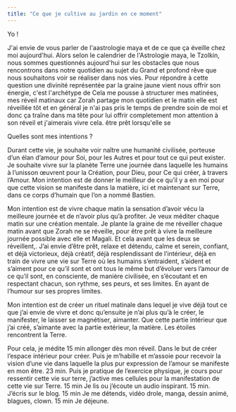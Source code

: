 ```yaml
---
title: "Ce que je cultive au jardin en ce moment"
---
```

Yo ! 

J'ai envie de vous parler de l'aastrologie maya et de ce que ça éveille chez moi aujourd'hui.
Alors selon le calendrier de l'Astrologie maya, le Tzolkin, nous sommes questionnés aujourd'hui sur les obstacles que nous rencontrons dans notre quotidien au sujet du Grand et profond rêve que nous souhaitons voir se réaliser dans nos vies. Pour répondre à cette question une divinité représentée par la graine jaune vient nous offrir son énergie, c'est l'archétype de
Cela me pousse à structurer mes matinées, mes réveil matinaux car Zorah partage mon quotidien et le matin elle est réveillée tôt et en général je n'ai pas pris le temps de prendre soin de moi et donc ça traîne dans ma tête pour lui offrir completement mon attention à son réveil et j'aimerais vivre cela. être prêt lorsqu'elle se 

Quelles sont mes intentions ?

Durant cette vie, je souhaite voir naître une humanité civilisée, porteuse d’un élan d’amour pour Soi, pour les Autres et pour tout ce qui peut exister.
Je souhaite vivre sur la planète Terre une journée dans laquelle les humains à l’unisson œuvrent pour la Création, pour Dieu, pour Ce qui créer, à travers l’Amour.
Mon intention est de donner le meilleur de ce qu’il y a en moi pour que cette vision se manifeste dans la matière, ici et maintenant sur Terre, dans ce corps d’humain que l’on a nommé Bastien.

Mon intention est de vivre chaque matin la sensation d’avoir vécu la meilleure journée et de n’avoir plus qu’à profiter. 
Je veux méditer chaque matin sur une création mentale.
Je plante la graine de me réveiller chaque matin avant que Zorah ne se réveille, pour être prêt à vivre la meilleure journée possible avec elle et Magali. Et cela avant que les deux se réveillent,. J’ai envie d’être prêt, relaxe et détendu, calme et serein, confiant, et déjà victorieux, déjà créatif, déjà resplendissant de l’intérieur, déjà en train de vivre une vie sur Terre où les humains s’entraident, s’aident et s’aiment pour ce qu’il sont et ont tous le même but d’évoluer vers l’amour de ce qu’il sont, en consciente, de manière civilisée, en s’écoutant et en respectant chacun, son rythme, ses peurs, et ses limites. En ayant de l’humour sur ses propres limites.

Mon intention est de créer un rituel matinale dans lequel je vive déjà tout ce que j’ai envie de vivre et donc qu’ensuite je n’ai plus qu’à le créer, le manifester, le laisser se magnétiser, aimanter. Que cette partie intérieur que j’ai créé, s’aimante avec la partie extérieur, la matière. Les étoiles rencontrent la Terre.

Pour cela, je médite 15 min allonger dès mon réveil. Dans le but de créer l’espace intérieur pour créer. 
Puis je m’habille et m’assoie pour recevoir la vision d’une vie dans laquelle la plus pur expression de l’amour se manifeste en mon être. 23 min.
Puis je pratique de l’exercice physique, je cours pour ressentir cette vie sur terre, j’active mes cellules pour la manifestation de cette vie sur Terre. 15 min
Je lis ou j’écoute un audio inspirant. 15 min.
J’écris sur le blog. 15 min
Je me détends, vidéo drole, manga, dessin animé, blagues, clown. 15 min
Je déjeune.